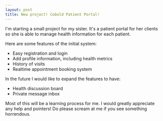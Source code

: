 ```yaml
---
layout: post
title: New project! Cobold Patient Portal!
---
```


I'm starting a small project for my sister. It's a patient portal for her clients so she is able to manage health information for each patient. 

Here are some features of the initial system:
- Easy registration and login
- Add profile information, including health metrics
- History of visits
- Realtime appointment booking system

In the future I would like to expand the features to have:
- Health discussion board
- Private message inbox

Most of this will be a learning process for me. I would greatly appreciate any help and pointers! Do please scream at me if you see something horrendous.
